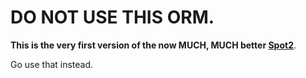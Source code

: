 DO NOT USE THIS ORM.
=============

**This is the very first version of the now MUCH, MUCH better [Spot2](http://phpdatamapper.com)**.

Go use that instead.
